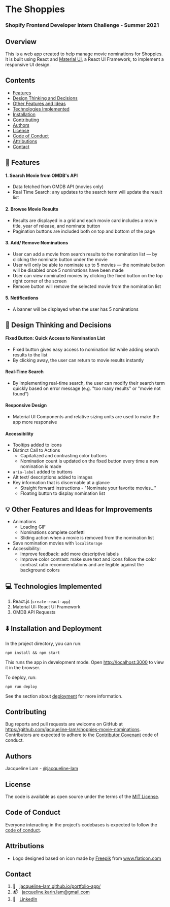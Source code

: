 # The Shoppies
### Shopify Frontend Developer Intern Challenge - Summer 2021

## Overview
This is a web app created to help manage movie nominations for Shoppies. It is built using React and [Material UI](https://material-ui.com/), a React UI Framework, to implement a responsive UI design.

## Contents
- [Features](#features)
- [Design Thinking and Decisions](#design-thinking-and-decisions)
- [Other Features and Ideas](#other-features-and-ideas)
- [Technologies Implemented](#technologies-implemented)
- [Installation](#Installation-and-deployment)
- [Contributing](#contributing)
- [Authors](#authors)
- [License](#license)
- [Code of Conduct](#code-of-conduct)
- [Attributions](#attributions)
- [Contact](#contact)

## :pushpin: Features
#### 1. Search Movie from OMDB's API
* Data fetched from OMDB API (movies only)
* Real Time Search: any updates to the search term will update the result list
#### 2. Browse Movie Results
*  Results are displayed in a grid and each movie card includes a movie title, year of release, and nominate button
* Pagination buttons are included both on top and bottom of the page
#### 3. Add/ Remove Nominations
* User can add a movie from search results to the nomination list — by clicking the nominate button under the movie
* User will only be able to nominate up to 5 movies — the nominate button will be disabled once 5 nominations have been made
* User can view nominated movies by clicking the fixed button on the top right corner of the screen
* Remove button will remove the selected movie from the nomination list
#### 5. Notifications
* A banner will be displayed when the user has 5 nominations

## :thought_balloon: Design Thinking and Decisions
#### Fixed Button: Quick Access to Nomination List
* Fixed button gives easy access to nomination list while adding search results to the list
* By clicking away, the user can return to movie results instantly
#### Real-Time Search
* By implementing real-time search, the user can modify their search term quickly based on error message (e.g. "too many results" or "movie not found")
#### Responsive Design
* Material UI Components and relative sizing units are used to make the app more responsive
#### Accessibility
* Tooltips added to icons
* Distinct Call to Actions
  * Capitalized and contrasting color buttons
  * Nomination count is updated on the fixed button every time a new nomination is made
* `aria-label` added to buttons
* Alt text/ descriptions added to images
* Key information that is discernable at a glance
  * Straight forward instructions - "Nominate your favorite movies..."
  * Floating button to display nomination list

## :bulb: Other Features and Ideas for Improvements
* Animations
  * Loading GIF
  * Nominations complete confetti
  * Sliding action when a movie is removed from the nomination list
* Save nomination movies with `localStorage`
* Accessibility:
  * Improve feedback: add more descriptive labels
  * Improve color contrast: make sure text and icons follow the color contrast ratio recommendations and are legible against the background colors

## :computer: Technologies Implemented
1. React.js (`create-react-app`)
2. Material UI: React UI Framework
3. OMDB API Requests

## :arrow_down: Installation and Deployment
In the project directory, you can run:

`npm install && npm start`

This runs the app in development mode.
Open [http://localhost:3000](http://localhost:3000) to view it in the browser.

To deploy, run:

`npm run deploy`

See the section about [deployment](https://facebook.github.io/create-react-app/docs/deployment) for more information.

## Contributing
Bug reports and pull requests are welcome on GitHub at https://github.com/jacqueline-lam/shoppies-movie-nominations. Contributors are expected to adhere to the [Contributor Covenant](http://contributor-covenant.org) code of conduct.

## Authors
Jacqueline Lam - [@jacqueline-lam](https://github.com/jacqueline-lam/)

## License
The code is available as open source under the terms of the [MIT License](https://opensource.org/licenses/MIT).

## Code of Conduct
Everyone interacting in the project’s codebases is expected to follow the [code of conduct](https://github.com/jacqueline-lam/shoppies-movie-nominations/blob/main/CODE_OF_CONDUCT.md).

## Attributions
* Logo designed based on icon made by <a href="https://www.flaticon.com/authors/freepik" title="Freepik">Freepik</a> from <a href="https://www.flaticon.com/" title="Flaticon">www.flaticon.com</a>

## Contact
1.  :link: &nbsp; [jacqueline-lam.github.io/portfolio-app/](https://jacqueline-lam.github.io/portfolio-app/) <br>
2.  :mailbox_with_mail: &nbsp; jacqueline.karin.lam@gmail.com <br>
3.  :briefcase: &nbsp; [LinkedIn](https://www.linkedin.com/in/utkarsh-patadia-a291a7171/)
